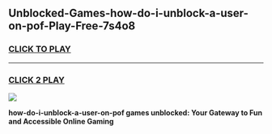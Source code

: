
## Unblocked-Games-how-do-i-unblock-a-user-on-pof-Play-Free-7s4o8
<h3>
<a href="https://premium76.site?title=how-do-i-unblock-a-user-on-pof&ref=18A1">CLICK TO PLAY</a></h3>
<hr>

<h3>
<a href="https://premium76.site?title=how-do-i-unblock-a-user-on-pof&ref=18A1">CLICK 2 PLAY</a>
  
</h3>

<a href="https://premium76.site?title=how-do-i-unblock-a-user-on-pof&ref=18A1"><img src="https://clearcache.store/games.png"></a>


**how-do-i-unblock-a-user-on-pof games unblocked: Your Gateway to Fun and Accessible Online Gaming**
